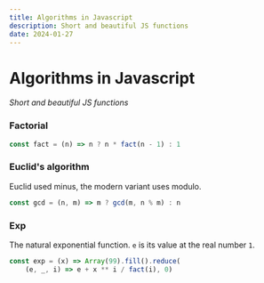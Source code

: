 ```yaml
---
title: Algorithms in Javascript
description: Short and beautiful JS functions
date: 2024-01-27
---
```


# Algorithms in Javascript

_Short and beautiful JS functions_

### Factorial

<!-- prettier-ignore -->
```js
const fact = (n) => n ? n * fact(n - 1) : 1
```

### Euclid's algorithm

Euclid used minus, the modern variant uses modulo.

<!-- prettier-ignore -->
```js
const gcd = (n, m) => m ? gcd(m, n % m) : n
```

### Exp

The natural exponential function. `e` is its value at the real number `1`.

<!-- prettier-ignore -->
```js
const exp = (x) => Array(99).fill().reduce(
    (e, _, i) => e + x ** i / fact(i), 0)
```
